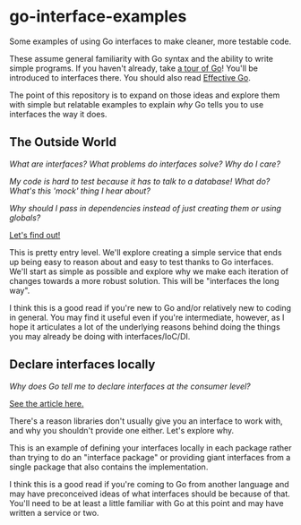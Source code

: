 # go-interface-examples

Some examples of using Go interfaces to make cleaner, more testable code.

These assume general familiarity with Go syntax and the ability to write
simple programs.  If you haven't already, take [a tour of Go](https://tour.golang.org/welcome/1)!
You'll be introduced to interfaces there.  You should also read
[Effective Go](https://golang.org/doc/effective_go.html#interfaces).

The point of this repository is to expand on those ideas and explore them
with simple but relatable examples to explain *why* Go tells you to use
interfaces the way it does.

## The Outside World

*What are interfaces? What problems do interfaces solve? Why do I care?*

*My code is hard to test because it has to talk to a database!  What do?  What's this 'mock' thing I hear about?*

*Why should I pass in dependencies instead of just creating them or using globals?*

[Let's find out!](./outside-world)

This is pretty entry level.  We'll explore creating a simple service that
ends up being easy to reason about and easy to test thanks to Go interfaces.
We'll start as simple as possible and explore why we make each iteration of
changes towards a more robust solution.  This will be "interfaces the long way".

I think this is a good read if you're new to Go and/or relatively new to coding
in general.  You may find it useful even if you're intermediate, however, as
I hope it articulates a lot of the underlying reasons behind doing the things
you may already be doing with interfaces/IoC/DI.

## Declare interfaces locally

*Why does Go tell me to declare interfaces at the consumer level?*

[See the article here.](./local-interfaces)

There's a reason libraries don't usually give you an interface to work with,
and why you shouldn't provide one either.  Let's explore why.

This is an example of defining your interfaces locally in each package rather
than trying to do an "interface package" or providing giant interfaces from
a single package that also contains the implementation.

I think this is a good read if you're coming to Go from another language
and may have preconceived ideas of what interfaces should be because of that.
You'll need to be at least a little familiar with Go at this point and
may have written a service or two.
